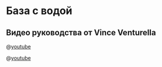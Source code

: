 # База с водой

## Видео руководства от Vince Venturella

@[youtube](https://youtu.be/ZQUk61JpnlQ?si=iEWB5oquimTYGmOM)

@[youtube](https://youtu.be/ExUvsFoQ7CA?si=Il8ZkiY49roykDxk)
